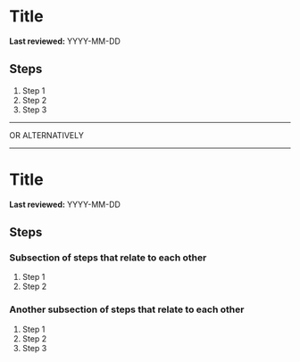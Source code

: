 # Title

**Last reviewed:** YYYY-MM-DD

## Steps

1. Step 1
1. Step 2
1. Step 3

---

OR ALTERNATIVELY

---

# Title

**Last reviewed:** YYYY-MM-DD

## Steps

### Subsection of steps that relate to each other

1. Step 1
1. Step 2

### Another subsection of steps that relate to each other

1. Step 1
1. Step 2
1. Step 3
